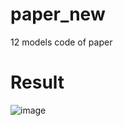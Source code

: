 # paper_new
12 models code of paper  
# Result  
![image](https://github.com/ChouHsuan-Cheng/paper/blob/main/result.png)  
